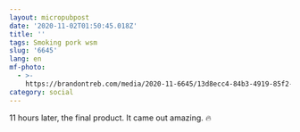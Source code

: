 ```yaml
---
layout: micropubpost
date: '2020-11-02T01:50:45.018Z'
title: ''
tags: Smoking pork wsm
slug: '6645'
lang: en
mf-photo:
  - >-
    https://brandontreb.com/media/2020-11-6645/13d8ecc4-84b3-4919-85f2-fb87b968d435.jpeg
category: social
---
```

11 hours later, the final product. It came out amazing. 🔥
